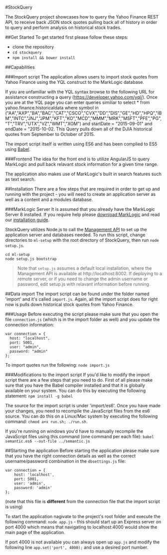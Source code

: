 #StockQuery

The StockQuery project showcases how to query the Yahoo Finance REST API, to receive back JSON stock quotes pulling back all of history in order to query and perform analysis on historical stock trades.

##Get Started
To get started first please follow these steps:

* clone the repository
* `cd stockquery`
* `npm install && bower install`


##Capabilities

###Import script
The application allows users to import stock quotes from Yahoo Finance using the YQL construct to the MarkLogic database. 

If you are unfamiliar with the YQL syntax browse to the following URL for assistance constructing a query (https://developer.yahoo.com/yql/). Once you are at the YQL page you can enter queries similiar to select * from yahoo.finance.historicaldata where symbol in ("AA","AXP","BA","BAC","CAT","CSCO","CVX","DD","DIS","GE","HD","HPQ","IBM","INTC","JNJ","JPM","KFT","KO","MCD","MMM","MRK","MSFT","PFE","PG","T","TRV","UTX","VZ","WMT","XOM") and startDate = "2015-09-01" and endDate = "2015-10-02. This Query pulls down all of the DJIA historical quotes from September to October of 2015.

The import script itself is written using ES6 and has been complied to ES5 using [Babel](http://babeljs.io/).

###Frontend
The idea for the front end is to utilize AngularJS to query MarkLogic and pull back relavant stock information for a given time range.

The application also makes use of MarkLogic's built in search features such as text search.

##Installation
There are a few steps that are required in order to get up and running with the project - you will need to create an application server as well as a content and a modules database.

###MarkLogic Server
It is assumed that you already have the MarkLogic Server 8 installed. If you require help please [download MarkLogic](http://developer.marklogic.com/products) and read our [installation guide](http://docs.marklogic.com/guide/installation/procedures#id_28962).

StockQuery utilizes Node.js to call the [Management API](http://docs.marklogic.com/REST/management) to set up the application server and databases needed. To run this script, change directories to `ml-setup` with the root directory of StockQuery, then run `node setup.js`. 

    cd ml-setup
    node setup.js bootstrap

> Note that `setup.js` assumes a default local installation, where the Management API is available at http://localhost:8002. If deploying to a remote server, or if you need to change the admin username or password, edit setup.js with relavant information before running. 

##Data import
The import script can be found under the folder named 'import' and it's called `import.js`. Again, all the import script does for right now is pulls down historical stock quotes from Yahoo Finance.

###Usage
Before executing the script please make sure that you open the file `connection.js` (which is in the import folder as well) and you update the connection information:

	var connection = {
	  host: "localhost",
	  port: 5001,
	  user: "admin",
	  password: "admin"
	};

To import quotes run the following:
`node import.js`

###Modifications to the import script
If you'd like to modify the import script there are a few steps that you need to do. First of all please make sure that you have the Babel compiler installed and that it is globally available on your system. You can do this by executing the following statement: `npm install -g babel`

The source for the import script is under 'import/es6'. Once you have made your changes, you need to recompile the JavaScript files from the es6 source. You can do this on a Linux/Mac system by executing the following command: 
`chmod a+x run.sh; ./run.sh`.

If you're running on windows you'd have to manually recompile the JavaScript files using this command (one command per each file): `babel semantic.es6 --out-file ../semantic.js`

##Starting the application
Before starting the application please make sure that you have the right connection details as well as the correct username/password combination in the `dbsettings.js` file:

	var connection = {
	    host: 'localhost',
	    port: 5001,
	    user: 'admin',
	    password: 'admin'
	};
	
(note that this file is **different** from the connection file that the import script is using)

To start the application nagivate to the project's root folder and execute the following command: `node app.js` - this should start up an Express server on port 4000 which means that navigating to localhost:4000 would show the main page of the application.

If port 4000 is not available you can always open up `app.js` and modify the following line `app.set('port', 4000);` and use a desired port number.
